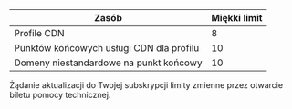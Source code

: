 
| Zasób | Miękki limit |
| --- | --- |
| Profile CDN |8 |
| Punktów końcowych usługi CDN dla profilu |10 |
| Domeny niestandardowe na punkt końcowy |10 |

Żądanie aktualizacji do Twojej subskrypcji limity zmienne przez otwarcie biletu pomocy technicznej.

